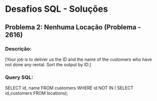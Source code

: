 # Desafios SQL - Soluções

## Problema 2: Nenhuma Locação (Problema - 2616)
### Descrição:
[Your job is to deliver us the ID and the name of the customers who have not done any rental. Sort the output by ID.]

### Query SQL:

SELECT id, name FROM customers
WHERE id NOT IN (
SELECT id_customers FROM locations);

